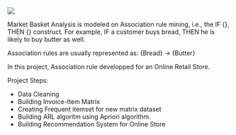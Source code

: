 <img src = 'https://github.com/ugursavci/Market_Basket_Analysis/blob/main/images/1.png'>

Market Basket Analysis is modeled on Association rule mining, i.e., the IF {}, THEN {} construct. For example, IF a customer buys bread, THEN he is likely to buy butter as well. 

Association rules are usually represented as: {Bread} -> {Butter}


In this project, Association rule developped for an Online Retail Store.

Project Steps:

- Data Cleaning
- Building Invoice-Item Matrix
- Creating Frequent itemset for new matrix dataset
- Building ARL algoritm using Apriori algorithm.
- Building Recommendation System for Online Store
